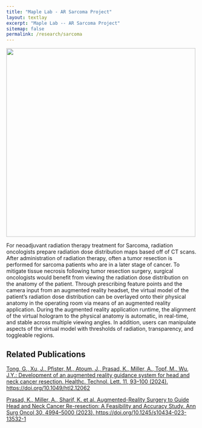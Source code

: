 ```yaml
---
title: "Maple Lab - AR Sarcoma Project"
layout: textlay
excerpt: "Maple Lab -- AR Sarcoma Project"
sitemap: false
permalink: /research/sarcoma
---
```

<img src="{{ site.url }}{{ site.baseurl }}/images/researchpic/sarcoma.png" style="width: 500px">

For neoadjuvant radiation therapy treatment for Sarcoma, radiation oncologists prepare radiation dose distribution maps based off of CT scans. After administration of radiation therapy, often a tumor resection is performed for sarcoma patients who are in a later stage of cancer. To mitigate tissue necrosis following tumor resection surgery, surgical oncologists would benefit from viewing the radiation dose distribution on the anatomy of the patient. Through prescribing feature points and the camera input from an augmented reality headset, the virtual model of the patient’s radiation dose distribution can be overlayed onto their physical anatomy in the operating room via means of an augmented reality application. During the augmented reality application runtime, the alignment of the virtual hologram to the physical anatomy is automatic, in real-time, and stable across multiple viewing angles. In addition, users can manipulate aspects of the virtual model with thresholds of radiation, transparency, and toggleable regions.

## Related Publications
<a href="https://ietresearch.onlinelibrary.wiley.com/doi/full/10.1049/htl2.12062">Tong, G., Xu, J., Pfister, M., Atoum, J., Prasad, K., Miller, A., Topf, M., Wu, J.Y.: Development of an augmented reality guidance system for head and neck cancer resection. Healthc. Technol. Lett. 11, 93–100 (2024). https://doi.org/10.1049/htl2.12062</a>

<a href="https://link.springer.com/article/10.1245/s10434-023-13532-1">Prasad, K., Miller, A., Sharif, K. et al. Augmented-Reality Surgery to Guide Head and Neck Cancer Re-resection: A Feasibility and Accuracy Study. Ann Surg Oncol 30, 4994–5000 (2023). https://doi.org/10.1245/s10434-023-13532-1</a>
